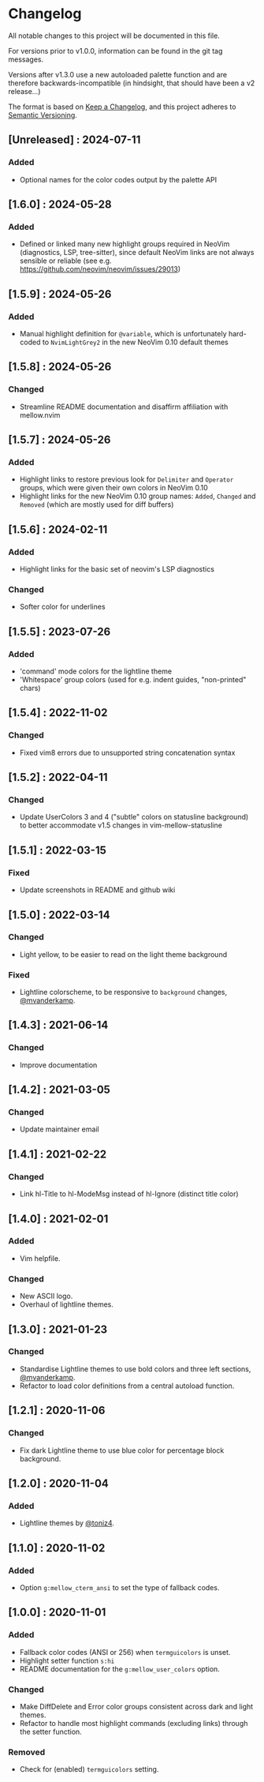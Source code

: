 # Changelog

All notable changes to this project will be documented in this file.

For versions prior to v1.0.0, information can be found in the git tag messages.

Versions after v1.3.0 use a new autoloaded palette function and are therefore
backwards-incompatible (in hindsight, that should have been a v2 release...)

The format is based on [Keep a Changelog](https://keepachangelog.com/en/1.0.0/),
and this project adheres to [Semantic Versioning](https://semver.org/spec/v2.0.0.html).

## [Unreleased] : 2024-07-11

### Added
- Optional names for the color codes output by the palette API

## [1.6.0] : 2024-05-28

### Added
- Defined or linked many new highlight groups required in NeoVim (diagnostics,
  LSP, tree-sitter), since default NeoVim links are not always sensible or
  reliable (see e.g. <https://github.com/neovim/neovim/issues/29013>)

## [1.5.9] : 2024-05-26

### Added
- Manual highlight definition for `@variable`, which is unfortunately
  hard-coded to `NvimLightGrey2` in the new NeoVim 0.10 default themes

## [1.5.8] : 2024-05-26

### Changed
- Streamline README documentation and disaffirm affiliation with mellow.nvim

## [1.5.7] : 2024-05-26

### Added
- Highlight links to restore previous look for `Delimiter` and `Operator`
  groups, which were given their own colors in NeoVim 0.10
- Highlight links for the new NeoVim 0.10 group names: `Added`, `Changed` and
  `Removed` (which are mostly used for diff buffers)

## [1.5.6] : 2024-02-11

### Added
- Highlight links for the basic set of neovim's LSP diagnostics

### Changed
- Softer color for underlines

## [1.5.5] : 2023-07-26

### Added
- 'command' mode colors for the lightline theme
- 'Whitespace' group colors (used for e.g. indent guides, "non-printed" chars)

## [1.5.4] : 2022-11-02

### Changed
- Fixed vim8 errors due to unsupported string concatenation syntax

## [1.5.2] : 2022-04-11

### Changed
- Update UserColors 3 and 4 ("subtle" colors on statusline background)
  to better accommodate v1.5 changes in vim-mellow-statusline

## [1.5.1] : 2022-03-15

### Fixed
- Update screenshots in README and github wiki

## [1.5.0] : 2022-03-14

### Changed
- Light yellow, to be easier to read on the light theme background

### Fixed
- Lightline colorscheme, to be responsive to `background` changes,
  [@mvanderkamp](https://github.com/mvanderkamp).

## [1.4.3] : 2021-06-14

### Changed
- Improve documentation

## [1.4.2] : 2021-03-05

### Changed
- Update maintainer email

## [1.4.1] : 2021-02-22

### Changed
- Link hl-Title to hl-ModeMsg instead of hl-Ignore (distinct title color)

## [1.4.0] : 2021-02-01

### Added
- Vim helpfile.

### Changed
- New ASCII logo.
- Overhaul of lightline themes.

## [1.3.0] : 2021-01-23

### Changed
- Standardise Lightline themes to use bold colors and three left sections,
  [@mvanderkamp](https://github.com/mvanderkamp).
- Refactor to load color definitions from a central autoload function.

## [1.2.1] : 2020-11-06

### Changed
- Fix dark Lightline theme to use blue color for percentage block background.


## [1.2.0] : 2020-11-04

### Added
- Lightline themes by [@toniz4](https://github.com/toniz4).

## [1.1.0] : 2020-11-02

### Added
- Option `g:mellow_cterm_ansi` to set the type of fallback codes.


## [1.0.0] : 2020-11-01

### Added
- Fallback color codes (ANSI or 256) when `termguicolors` is unset.
- Highlight setter function `s:hi`
- README documentation for the `g:mellow_user_colors` option.

### Changed
- Make DiffDelete and Error color groups consistent across dark and light
  themes.
- Refactor to handle most highlight commands (excluding links) through the
  setter function.

### Removed
- Check for (enabled) `termguicolors` setting.
